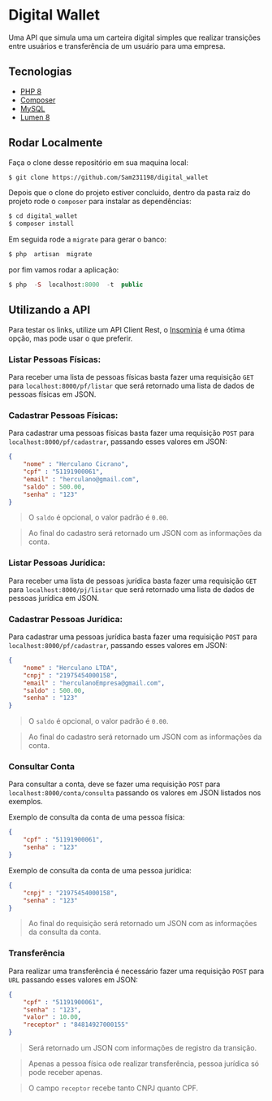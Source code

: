 
# Digital Wallet
Uma API que simula uma um carteira digital simples que realizar transições entre usuários e transferência de um usuário para uma empresa.

## Tecnologias

-  [PHP 8](https://www.php.net/releases/8.0/pt_BR.php)
-  [Composer](https://getcomposer.org/)
-  [MySQL](https://www.mysql.com/)
-  [Lumen 8](https://lumen.laravel.com/)

## Rodar Localmente

Faça o clone desse repositório em sua maquina local:
```bash
$ git clone https://github.com/Sam231198/digital_wallet
```

Depois que o clone do projeto estiver concluido, dentro da pasta raiz do projeto rode o `composer` para instalar as dependências:
```bash
$ cd digital_wallet
$ composer install
```

Em seguida rode a `migrate` para gerar o banco:
```php
$ php  artisan  migrate
```
por fim vamos rodar a aplicação:
```php
$ php  -S  localhost:8000  -t  public
```

## Utilizando a API
Para testar os links, utilize um API Client Rest, o [Insominia](https://insomnia.rest/download) é uma ótima opção, mas pode usar o que preferir.

### Listar Pessoas Físicas:
Para receber uma lista de pessoas físicas basta fazer uma requisição `GET` para `localhost:8000/pf/listar` que será retornado uma lista de dados de pessoas físicas em JSON.

### Cadastrar Pessoas Físicas:
Para cadastrar uma pessoas físicas basta fazer uma requisição `POST` para `localhost:8000/pf/cadastrar`, passando esses valores em JSON:

```json
{
	"nome" : "Herculano Cicrano",
	"cpf" : "51191900061",
	"email" : "herculano@gmail.com",
	"saldo" : 500.00,
	"senha" : "123"
}
```

> O `saldo` é opcional, o valor padrão é `0.00`.

> Ao final do cadastro será retornado um JSON com as informações da conta.

### Listar Pessoas Jurídica:
Para receber uma lista de pessoas jurídica basta fazer uma requisição `GET` para `localhost:8000/pj/listar` que será retornado uma lista de dados de pessoas jurídica em JSON.

### Cadastrar Pessoas Jurídica:
Para cadastrar uma pessoas jurídica basta fazer uma requisição `POST` para `localhost:8000/pf/cadastrar`, passando esses valores em JSON:

```json
{
	"nome" : "Herculano LTDA",
	"cnpj" : "21975454000158",
	"email" : "herculanoEmpresa@gmail.com",
	"saldo" : 500.00,
	"senha" : "123"
}
```

> O `saldo` é opcional, o valor padrão é `0.00`.

> Ao final do cadastro será retornado um JSON com as informações da conta.

### Consultar Conta
Para consultar a conta, deve se fazer uma requisição `POST` para `localhost:8000/conta/consulta` passando os valores em JSON listados nos exemplos.

Exemplo de consulta da conta de uma pessoa física:
```json
{
	"cpf" : "51191900061",
	"senha" : "123"
}
```


Exemplo de consulta da conta de uma pessoa jurídica:
```json
{
	"cnpj" : "21975454000158",
	"senha" : "123"
}
```

> Ao final do requisição será retornado um JSON com as informações da consulta da conta.

### Transferência
Para realizar uma transferência é necessário fazer uma requisição `POST` para `URL` passando esses valores em JSON:

```json
{
	"cpf" : "51191900061",
	"senha" : "123",
	"valor" : 10.00,
	"receptor" : "84814927000155"
}
```
> Será retornado um JSON com informações de registro da transição.

> Apenas a pessoa física ode realizar transferência, pessoa jurídica só pode receber apenas.

> O campo `receptor` recebe tanto CNPJ quanto CPF.